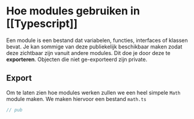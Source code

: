 # Hoe modules gebruiken in [[Typescript]]
Een module is een bestand dat variabelen, functies, interfaces of klassen bevat. Je kan sommige van deze publiekelijk beschikbaar maken zodat deze zichtbaar zijn vanuit andere modules. Dit doe je door deze te **exporteren**. Objecten die niet ge-exporteerd zijn private.

## Export
Om te laten zien hoe modules werken zullen we een heel simpele `Math` module maken. We maken hiervoor een bestand `math.ts`
```ts
// pub
```